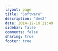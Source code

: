 ```yaml
---
layout: page
title: "Software"
description: "dev2"
date: 2014-12-18 21:49
sidebar: false
comments: false
sharing: true
footer: true
---
```

